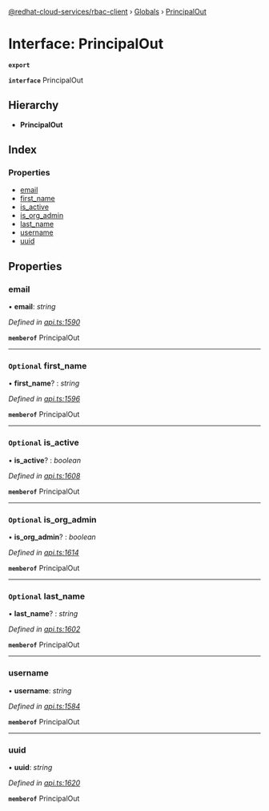 [@redhat-cloud-services/rbac-client](../README.md) › [Globals](../globals.md) › [PrincipalOut](principalout.md)

# Interface: PrincipalOut

**`export`** 

**`interface`** PrincipalOut

## Hierarchy

* **PrincipalOut**

## Index

### Properties

* [email](principalout.md#email)
* [first_name](principalout.md#optional-first_name)
* [is_active](principalout.md#optional-is_active)
* [is_org_admin](principalout.md#optional-is_org_admin)
* [last_name](principalout.md#optional-last_name)
* [username](principalout.md#username)
* [uuid](principalout.md#uuid)

## Properties

###  email

• **email**: *string*

*Defined in [api.ts:1590](https://github.com/RedHatInsights/javascript-clients/blob/master/packages/rbac/api.ts#L1590)*

**`memberof`** PrincipalOut

___

### `Optional` first_name

• **first_name**? : *string*

*Defined in [api.ts:1596](https://github.com/RedHatInsights/javascript-clients/blob/master/packages/rbac/api.ts#L1596)*

**`memberof`** PrincipalOut

___

### `Optional` is_active

• **is_active**? : *boolean*

*Defined in [api.ts:1608](https://github.com/RedHatInsights/javascript-clients/blob/master/packages/rbac/api.ts#L1608)*

**`memberof`** PrincipalOut

___

### `Optional` is_org_admin

• **is_org_admin**? : *boolean*

*Defined in [api.ts:1614](https://github.com/RedHatInsights/javascript-clients/blob/master/packages/rbac/api.ts#L1614)*

**`memberof`** PrincipalOut

___

### `Optional` last_name

• **last_name**? : *string*

*Defined in [api.ts:1602](https://github.com/RedHatInsights/javascript-clients/blob/master/packages/rbac/api.ts#L1602)*

**`memberof`** PrincipalOut

___

###  username

• **username**: *string*

*Defined in [api.ts:1584](https://github.com/RedHatInsights/javascript-clients/blob/master/packages/rbac/api.ts#L1584)*

**`memberof`** PrincipalOut

___

###  uuid

• **uuid**: *string*

*Defined in [api.ts:1620](https://github.com/RedHatInsights/javascript-clients/blob/master/packages/rbac/api.ts#L1620)*

**`memberof`** PrincipalOut
